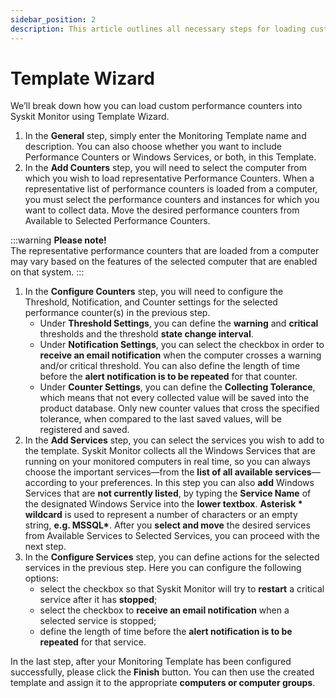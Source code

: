 ```yaml
---
sidebar_position: 2
description: This article outlines all necessary steps for loading custom performance counters and the successful performance monitoring of your Windows environments.
---
```


# Template Wizard

We’ll break down how you can load custom performance counters into Syskit Monitor using Template Wizard.

1. In the **General** step, simply enter the Monitoring Template name and description. You can also choose whether you want to include Performance Counters or Windows Services, or both, in this Template.
2. In the **Add Counters** step, you will need to select the computer from which you wish to load representative Performance Counters. When a representative list of performance counters is loaded from a computer, you must select the performance counters and instances for which you want to collect data. Move the desired performance counters from Available to Selected Performance Counters.

:::warning
**Please note!**  
The representative performance counters that are loaded from a computer may vary based on the features of the selected computer that are enabled on that system.
:::


1. In the **Configure Counters** step, you will need to configure the Threshold, Notification, and Counter settings for the selected performance counter\(s\) in the previous step.
   * Under **Threshold Settings**, you can define the **warning** and **critical** thresholds and the threshold **state change interval**.
   * Under **Notification Settings**, you can select the checkbox in order to **receive an email notification** when the computer crosses a warning and/or critical threshold. You can also define the length of time before the **alert notification is to be repeated** for that counter.
   * Under **Counter Settings**, you can define the **Collecting Tolerance**, which means that not every collected value will be saved into the product database. Only new counter values that cross the specified tolerance, when compared to the last saved values, will be registered and saved.
2. In the **Add Services** step, you can select the services you wish to add to the template. Syskit Monitor collects all the Windows Services that are running on your monitored computers in real time, so you can always choose the important services—from the **list of all available services**—according to your preferences. In this step you can also **add** Windows Services that are **not currently listed**, by typing the **Service Name** of the designated Windows Service into the **lower textbox**. **Asterisk \* wildcard** is used to represent a number of characters or an empty string, **e.g. MSSQL\***. After you **select and move** the desired services from Available Services to Selected Services, you can proceed with the next step.
3. In the **Configure Services** step, you can define actions for the selected services in the previous step. Here you can configure the following options:
   * select the checkbox so that Syskit Monitor will try to **restart** a critical service after it has **stopped**;
   * select the checkbox to **receive an email notification** when a selected service is stopped;
   * define the length of time before the **alert notification is to be repeated** for that service.

In the last step, after your Monitoring Template has been configured successfully, please click the **Finish** button. You can then use the created template and assign it to the appropriate **computers or computer groups**.

